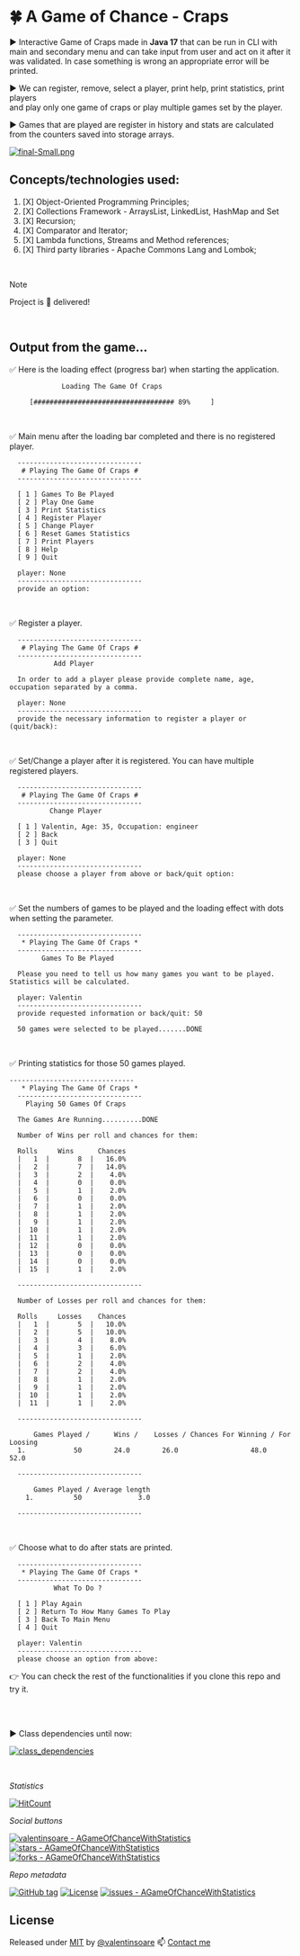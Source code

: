 # :four_leaf_clover: A Game of Chance - Craps

:arrow_forward: Interactive Game of Craps made in **Java 17** that can be run in CLI with main and secondary menu 
and can take input from user and act on it after it was validated. In case something is wrong an appropriate error
will be printed.

:arrow_forward: We can register, remove, select a player, print help, print statistics, print players  
and play only one game of craps or play multiple games set by the player.

:arrow_forward: Games that are played are register in history and stats are calculated from the counters saved into storage arrays.

[![final-Small.png](https://i.postimg.cc/DfLpz7ky/final-Small.png)](https://moviesondemand.io)

## Concepts/technologies used:
1. [X] Object-Oriented Programming Principles;
2. [X] Collections Framework - ArraysList, LinkedList, HashMap and Set
3. [X] Recursion;
4. [X] Comparator and Iterator;
5. [X] Lambda functions, Streams and Method references;
6. [X] Third party libraries - Apache Commons Lang and Lombok;

<br>

> [!NOTE]
> Project is :100: delivered!

<br>

## Output from the game...

:white_check_mark: Here is the loading effect (progress bar) when starting the application.

```
             Loading The Game Of Craps 

     [################################### 89%     ]
```

<br>

:white_check_mark: Main menu after the loading bar completed and there is no registered player.

```
  -------------------------------
   # Playing The Game Of Craps # 
  -------------------------------

  [ 1 ] Games To Be Played 
  [ 2 ] Play One Game 
  [ 3 ] Print Statistics 
  [ 4 ] Register Player 
  [ 5 ] Change Player 
  [ 6 ] Reset Games Statistics 
  [ 7 ] Print Players 
  [ 8 ] Help 
  [ 9 ] Quit 

  player: None
  -------------------------------
  provide an option: 
```

<br>

:white_check_mark: Register a player.

```
  -------------------------------
   # Playing The Game Of Craps # 
  -------------------------------
           Add Player

  In order to add a player please provide complete name, age, occupation separated by a comma.

  player: None
  -------------------------------
  provide the necessary information to register a player or (quit/back): 
```

<br>

:white_check_mark: Set/Change a player after it is registered. You can have multiple registered players.

```
  -------------------------------
   # Playing The Game Of Craps # 
  -------------------------------
          Change Player

  [ 1 ] Valentin, Age: 35, Occupation: engineer
  [ 2 ] Back
  [ 3 ] Quit

  player: None
  -------------------------------
  please choose a player from above or back/quit option: 
```

<br>

:white_check_mark: Set the numbers of games to be played and the loading effect with dots when setting the parameter.

```
  -------------------------------
   * Playing The Game Of Craps * 
  -------------------------------
        Games To Be Played

  Please you need to tell us how many games you want to be played. Statistics will be calculated. 

  player: Valentin
  -------------------------------
  provide requested information or back/quit: 50

  50 games were selected to be played.......DONE
```

<br>

:white_check_mark: Printing statistics for those 50 games played.

```
-------------------------------
   * Playing The Game Of Craps * 
  -------------------------------
    Playing 50 Games Of Craps

  The Games Are Running..........DONE

  Number of Wins per roll and chances for them: 

  Rolls     Wins      Chances   
  |   1  |       8  |   16.0% 
  |   2  |       7  |   14.0% 
  |   3  |       2  |    4.0% 
  |   4  |       0  |    0.0% 
  |   5  |       1  |    2.0% 
  |   6  |       0  |    0.0% 
  |   7  |       1  |    2.0% 
  |   8  |       1  |    2.0% 
  |   9  |       1  |    2.0% 
  |  10  |       1  |    2.0% 
  |  11  |       1  |    2.0% 
  |  12  |       0  |    0.0% 
  |  13  |       0  |    0.0% 
  |  14  |       0  |    0.0% 
  |  15  |       1  |    2.0% 

  -------------------------------

  Number of Losses per roll and chances for them: 

  Rolls     Losses    Chances   
  |   1  |       5  |   10.0% 
  |   2  |       5  |   10.0% 
  |   3  |       4  |    8.0% 
  |   4  |       3  |    6.0% 
  |   5  |       1  |    2.0% 
  |   6  |       2  |    4.0% 
  |   7  |       2  |    4.0% 
  |   8  |       1  |    2.0% 
  |   9  |       1  |    2.0% 
  |  10  |       1  |    2.0% 
  |  11  |       1  |    2.0% 

  -------------------------------

      Games Played /      Wins /    Losses / Chances For Winning / For Loosing
  1.            50        24.0        26.0                  48.0          52.0

  -------------------------------

      Games Played / Average length
    1.          50              3.0

  -------------------------------
```

<br>

:white_check_mark: Choose what to do after stats are printed.
```
  -------------------------------
   * Playing The Game Of Craps * 
  -------------------------------
           What To Do ?

  [ 1 ] Play Again 
  [ 2 ] Return To How Many Games To Play 
  [ 3 ] Back To Main Menu 
  [ 4 ] Quit 

  player: Valentin
  -------------------------------
  please choose an option from above: 
```

:point_right: You can check the rest of the functionalities if you clone this repo and try it.

<br>

<br>

:arrow_forward: Class dependencies until now:

[![class_dependencies](https://i.postimg.cc/4NJdztNN/Screenshot-from-2023-12-13-02-12-24.png)](moviesondemand.io)

<br>

_Statistics_

[![HitCount](https://hits.dwyl.com/valentinsoare//AGameOfChanceWithStatistics.svg?style=flat-square&show=unique)](http://hits.dwyl.com/valentinsoare//AGameOfChanceWithStatistics)

_Social buttons_

[![valentinsoare - AGameOfChanceWithStatistics](https://img.shields.io/static/v1?label=valentinsoare&message=AGameOfChanceWithStatistics&color=green&logo=github)](https://github.com/valentinsoare/AGameOfChanceWithStatistics "Go to GitHub repo")
[![stars - AGameOfChanceWithStatistics](https://img.shields.io/github/stars/valentinsoare/AGameOfChanceWithStatistics?style=social)](https://github.com/valentinsoare/AGameOfChanceWithStatistics)
[![forks - AGameOfChanceWithStatistics](https://img.shields.io/github/forks/valentinsoare/AGameOfChanceWithStatistics?style=social)](https://github.com/valentinsoare/AGameOfChanceWithStatistics)

_Repo metadata_

[![GitHub tag](https://img.shields.io/github/tag/valentinsoare/AGameOfChanceWithStatistics?include_prereleases=&sort=semver&color=green)](https://github.com/valentinsoare/AGameOfChanceWithStatistics/releases/)
[![License](https://img.shields.io/badge/License-Apache-green)](#license)
[![issues - AGameOfChanceWithStatistics](https://img.shields.io/github/issues/valentinsoare/AGameOfChanceWithStatistics)](https://github.com/valentinsoare/AGameOfChanceWithStatistics/issues)


## License

Released under [MIT](/LICENSE) by [@valentinsoare](https://github.com/valentinsoare)
:mailbox: [Contact me](soarevalentinn@gmail.com "Contact me at soarevalentinn@gmail.com")
